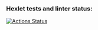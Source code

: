 ### Hexlet tests and linter status:
[![Actions Status](https://github.com/mikhailkaryamin/rails-project-63/actions/workflows/hexlet-check.yml/badge.svg)](https://github.com/mikhailkaryamin/rails-project-63/actions)